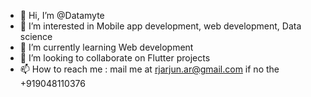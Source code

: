 - 👋 Hi, I’m @Datamyte
- 👀 I’m interested in Mobile app development, web development, Data science
- 🌱 I’m currently learning Web development
- 💞️ I’m looking to collaborate on Flutter projects
- 📫 How to reach me : mail me at rjarjun.ar@gmail.com if no the +919048110376

<!---
Datamyte/Datamyte is a ✨ special ✨ repository because its `README.md` (this file) appears on your GitHub profile.
You can click the Preview link to take a look at your changes.
--->
